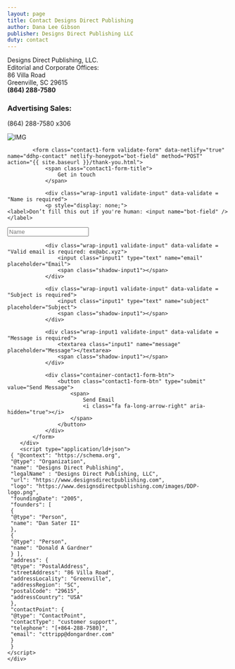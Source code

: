 ```yaml
---
layout: page
title: Contact Designs Direct Publishing
author: Dana Lee Gibson
publisher: Designs Direct Publishing LLC
duty: contact
---
```


Designs Direct Publishing, LLC.<br>
Editorial and Corporate Offices:<br>
86 Villa Road<br>
Greenville, SC 29615<br>
**(864) 288-7580**


### Advertising Sales:
(864) 288-7580 x306




<div class="contact1">
		<div class="container-contact1">
			<div class="contact1-pic js-tilt" data-tilt>
				<img src="{{ site.url }}/contact-form/images/img-01.png" alt="IMG">
			</div>

			<form class="contact1-form validate-form" data-netlify="true" name="ddhp-contact" netlify-honeypot="bot-field" method="POST" action="{{ site.baseurl }}/thank-you.html">
				<span class="contact1-form-title">
					Get in touch
				</span>

				<div class="wrap-input1 validate-input" data-validate = "Name is required">
				<p style="display: none;">
	<label>Don’t fill this out if you're human: <input name="bot-field" /></label>
</p>
					<input class="input1" type="text" name="name" placeholder="Name">
					<span class="shadow-input1"></span>
				</div>

				<div class="wrap-input1 validate-input" data-validate = "Valid email is required: ex@abc.xyz">
					<input class="input1" type="text" name="email" placeholder="Email">
					<span class="shadow-input1"></span>
				</div>

				<div class="wrap-input1 validate-input" data-validate = "Subject is required">
					<input class="input1" type="text" name="subject" placeholder="Subject">
					<span class="shadow-input1"></span>
				</div>

				<div class="wrap-input1 validate-input" data-validate = "Message is required">
					<textarea class="input1" name="message" placeholder="Message"></textarea>
					<span class="shadow-input1"></span>
				</div>

				<div class="container-contact1-form-btn">
					<button class="contact1-form-btn" type="submit" value="Send Message">
						<span>
							Send Email
							<i class="fa fa-long-arrow-right" aria-hidden="true"></i>
						</span>
					</button>
				</div>
			</form>
		</div>
		<script type="application/ld+json">
	 { "@context": "https://schema.org",
	 "@type": "Organization",
	 "name": "Designs Direct Publishing",
	 "legalName" : "Designs Direct Publishing, LLC",
	 "url": "https://www.designsdirectpublishing.com",
	 "logo": "https://www.designsdirectpublishing.com/images/DDP-logo.png",
	 "foundingDate": "2005",
	 "founders": [
	 {
	 "@type": "Person",
	 "name": "Dan Sater II"
	 },
	 {
	 "@type": "Person",
	 "name": "Donald A Gardner"
	 } ],
	 "address": {
	 "@type": "PostalAddress",
	 "streetAddress": "86 Villa Road",
	 "addressLocality": "Greenville",
	 "addressRegion": "SC",
	 "postalCode": "29615",
	 "addressCountry": "USA"
	 },
	 "contactPoint": {
	 "@type": "ContactPoint",
	 "contactType": "customer support",
	 "telephone": "[+864-288-7580]",
	 "email": "cttripp@dongardner.com"
	 }
	 }
	</script>
	</div>
